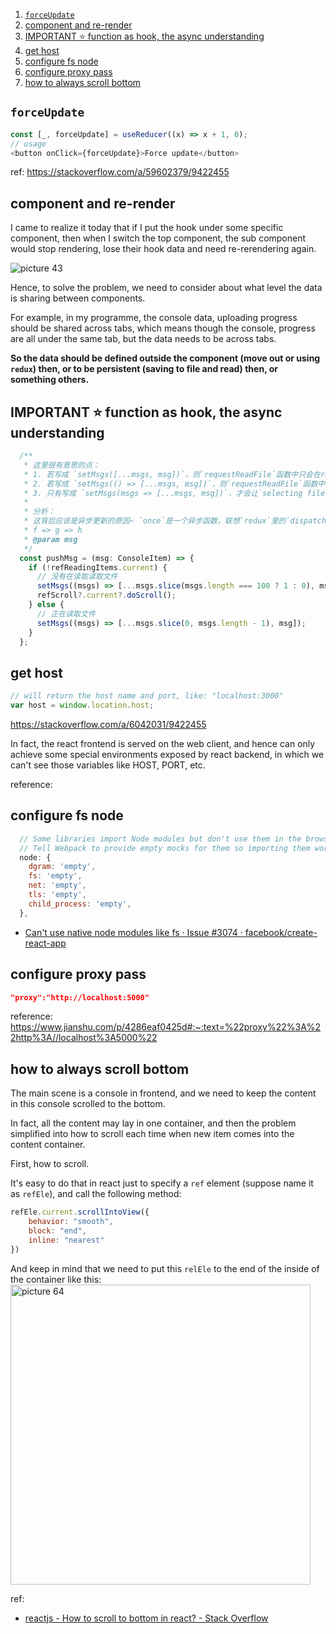 1. [`forceUpdate`](#forceupdate)
2. [component and re-render](#component-and-re-render)
3. [IMPORTANT ⭐️ function as hook, the async understanding](#important-️-function-as-hook-the-async-understanding)
4. [get host](#get-host)
5. [configure fs node](#configure-fs-node)
6. [configure proxy pass](#configure-proxy-pass)
7. [how to always scroll bottom](#how-to-always-scroll-bottom)

## `forceUpdate`

```ts
const [_, forceUpdate] = useReducer((x) => x + 1, 0);
// usage
<button onClick={forceUpdate}>Force update</button>
```

ref: https://stackoverflow.com/a/59602379/9422455


## component and re-render

I came to realize it today that if I put the hook under some specific component, then when I switch the top component, the sub component would stop rendering, lose their hook data and need re-rerendering again.

<img alt="picture 43" src="https://mark-vue-oss.oss-cn-hangzhou.aliyuncs.com/react-howto-1641697284624-d357e3cba5c0b2913428cacb34ded477858c6ca1710d0721b71db58df7f7e6ab.png" />  

Hence, to solve the problem, we need to consider about what level the data is sharing between components.

For example, in my programme, the console data, uploading progress should be shared across tabs, which means though the console, progress are all under the same tab, but the data needs to be across tabs.

**So the data should be defined outside the component (move out or using `redux`) then, or to be persistent (saving to file and read) then, or something others.**



## IMPORTANT ⭐️ function as hook, the async understanding
```typescript
  /**
   * 这里很有意思的点：
   * 1. 若写成 `setMsgs([...msgs, msg])`，则`requestReadFile`函数中只会在request函数整个结束后才会更新一次消息，并且漏掉了"selecting file"
   * 2. 若写成 `setMsgs(() => [...msgs, msg])`，则`requestReadFile`函数中`selecting file`会显示，但是等`once`结束时会覆盖它
   * 3. 只有写成 `setMsgs(msgs => [...msgs, msg])`，才会让`selecting file`和`once`都能更新并显示信息
   *
   * 分析：
   * 这背后应该是异步更新的原因~ `once`是一个异步函数，联想`redux`里的`dispatch`不难想到，它们也是用函数进行更新的，也就是：
   * f => g => h
   * @param msg
   */
  const pushMsg = (msg: ConsoleItem) => {
    if (!refReadingItems.current) {
      // 没有在读取读取文件
      setMsgs((msgs) => [...msgs.slice(msgs.length === 100 ? 1 : 0), msg]);
      refScroll?.current?.doScroll();
    } else {
      // 正在读取文件
      setMsgs((msgs) => [...msgs.slice(0, msgs.length - 1), msg]);
    }
  };
```
  

## get host

```js
// will return the host name and port, like: "localhost:3000"
var host = window.location.host; 
```
https://stackoverflow.com/a/6042031/9422455

In fact, the react frontend is served on the web client, and hence can only achieve some special environments exposed by react backend, in which we can't see those variables like HOST, PORT, etc.



reference:

## configure fs node
```config.js
  // Some libraries import Node modules but don't use them in the browser.
  // Tell Webpack to provide empty mocks for them so importing them works.
  node: {
    dgram: 'empty',
    fs: 'empty',
    net: 'empty',
    tls: 'empty',
    child_process: 'empty',
  },
```


- [Can't use native node modules like fs · Issue #3074 · facebook/create-react-app](https://github.com/facebook/create-react-app/issues/3074)




## configure proxy pass

```package.json
"proxy":"http://localhost:5000"
```

reference:
https://www.jianshu.com/p/4286eaf0425d#:~:text=%22proxy%22%3A%22http%3A//localhost%3A5000%22

## how to always scroll bottom

The main scene is a console in frontend, and we need to keep the content in this console scrolled to the bottom.

In fact, all the content may lay in one container, and then the problem simplified into how to scroll each time when new item comes into the content container.

First, how to scroll.

It's easy to do that in react just to specify a `ref` element (suppose name it as `refEle`), and call the following method:
```js
refEle.current.scrollIntoView({
    behavior: "smooth",
    block: "end",
    inline: "nearest"
})
```

And keep in mind that we need to put this `relEle` to the end of the inside of the container like this:
<img alt="picture 64" src="https://mark-vue-oss.oss-cn-hangzhou.aliyuncs.com/1640625572054-react-howto-5dd3bcef6a3d965d2b4a7b701b9642a18374fd93202c71f9d3718e77429ae930.png" width="480" />  

ref:
- [reactjs - How to scroll to bottom in react? - Stack Overflow](https://stackoverflow.com/questions/37620694/how-to-scroll-to-bottom-in-react)

